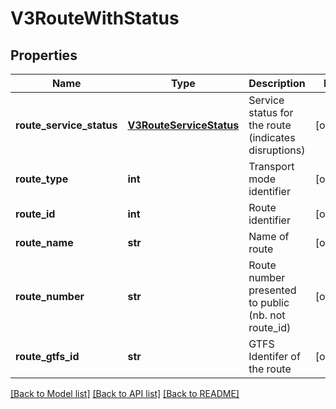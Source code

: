 # V3RouteWithStatus

## Properties
Name | Type | Description | Notes
------------ | ------------- | ------------- | -------------
**route_service_status** | [**V3RouteServiceStatus**](V3RouteServiceStatus.md) | Service status for the route (indicates disruptions) | [optional] 
**route_type** | **int** | Transport mode identifier | [optional] 
**route_id** | **int** | Route identifier | [optional] 
**route_name** | **str** | Name of route | [optional] 
**route_number** | **str** | Route number presented to public (nb. not route_id) | [optional] 
**route_gtfs_id** | **str** | GTFS Identifer of the route | [optional] 

[[Back to Model list]](../README.md#documentation-for-models) [[Back to API list]](../README.md#documentation-for-api-endpoints) [[Back to README]](../README.md)


